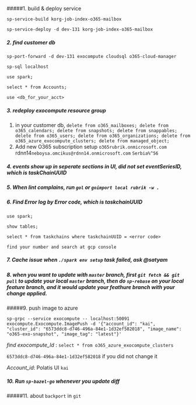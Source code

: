 #####1. build & deploy service

`sp-service-build korg-job-index-o365-mailbox`

`sp-service-deploy -d dev-131 korg-job-index-o365-mailbox`

##### 2. find customer db

`sp-port-forward -d dev-131 exocompute cloudsql o365-cloud-manager`

`sp-sql localhost`

`use spark;`

`select * from Accounts;`

`use <db_for_your_acct>`

##### 3. redeploy exocompute resource group

1. in your customer db, `delete from o365_mailboxes; delete from o365_calendars; delete from snapshots; delete from snappables; delete from o365_users; delete from o365_organizations; delete from o365_azure_exocompute_clusters; delete from managed_object;`
2. Add new O365 subscription setup `o365rubrik.onmicrosoft.com` rdnn14`neboysa.omcikus@rdnn14.onmicrosoft.com` `Serbia%^56`

##### 4. events show up in seperate sections in UI, did not set eventSeriesID, which is taskChainUUID

##### 5. When lint complains, run `gol` or `goimport local rubrik -w .`

##### 6. Find Error log by Error code, which is taskchainUUID

`use spark;`

`show tables;`

`select * from taskchains where taskchainUUID = <error code>`

`find your number and search at gcp console`

##### 7. Cache issue when `./spark env setup` task failed, ask @satyam

##### 8. when you want to update with `master` branch, first `git fetch && git pull` to update your local `master` branch, then do `sp-rebase` on your local feature branch, and it would update your feathure branch with your change applied.

#####9. push image to azure

`sp-grpc --service exocompute -- localhost:50091 exocompute.Exocompute.ImagePush -d '{"account_id": "kai", "cluster_id": "6573ddc8-d746-496a-84e1-1d32ef582018", "image_name": "o365-exo-snapshot", "image_tag": "latest"}'`

*find exocompute_Id* : `select * from o365_azure_exocompute_clusters`

`6573ddc8-d746-496a-84e1-1d32ef582018` if you did not change it

*Account_id*: Polatis UI `kai`

##### 10. Run `sp-bazel-go` whenever you update diff

#####11. about `backport` in `git`

